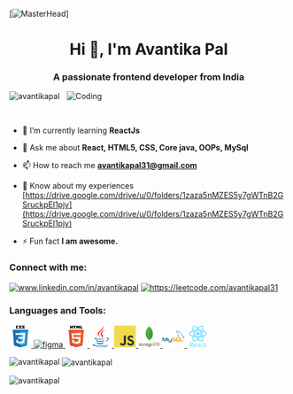 [![MasterHead](https://camo.githubusercontent.com/1cc4a09c2e1425ea8299bad1e673df6139b484072801bede9a1d098a24981328/68747470733a2f2f692e6962622e636f2f6b3234343135622f4769746875622d42616e6e65722e676966)]


<h1 align="center">Hi 👋, I'm Avantika Pal</h1>
<h3 align="center">A passionate frontend developer from India</h3>

<img align= "right" alt= "Coding" width= "400" src= "https://media.istockphoto.com/id/1305858007/vector/programming-concept-woman-programmer-make-site-or-web-interface-project-female-character.jpg?s=612x612&w=0&k=20&c=6PUktIRwgZrTufbvht5_VI0iVFFBFTCd7Wu1Kb6qRY8="/>

<p align="left"> <img src="https://komarev.com/ghpvc/?username=avantikapal&label=Profile%20views&color=0e75b6&style=flat" alt="avantikapal" /> </p>

<p align="left"> <a href="https://twitter.com/" target="blank"><img src="https://img.shields.io/twitter/follow/?logo=twitter&style=for-the-badge" alt="" /></a> </p>

- 🌱 I’m currently learning **ReactJs**

- 💬 Ask me about **React, HTML5, CSS, Core java, OOPs, MySql**

- 📫 How to reach me **avantikapal31@gmail.com**

- 📄 Know about my experiences [https://drive.google.com/drive/u/0/folders/1zaza5nMZES5y7gWTnB2GSruckpEl1pjy](https://drive.google.com/drive/u/0/folders/1zaza5nMZES5y7gWTnB2GSruckpEl1pjy)

- ⚡ Fun fact **I am awesome.**

<h3 align="left">Connect with me:</h3>
<p align="left">
<a href="https://linkedin.com/in/www.linkedin.com/in/avantikapal" target="blank"><img align="center" src="https://raw.githubusercontent.com/rahuldkjain/github-profile-readme-generator/master/src/images/icons/Social/linked-in-alt.svg" alt="www.linkedin.com/in/avantikapal" height="30" width="40" /></a>
<a href="https://www.leetcode.com/https://leetcode.com/avantikapal31" target="blank"><img align="center" src="https://raw.githubusercontent.com/rahuldkjain/github-profile-readme-generator/master/src/images/icons/Social/leet-code.svg" alt="https://leetcode.com/avantikapal31" height="30" width="40" /></a>
</p>

<h3 align="left">Languages and Tools:</h3>
<p align="left"> <a href="https://www.w3schools.com/css/" target="_blank" rel="noreferrer"> <img src="https://raw.githubusercontent.com/devicons/devicon/master/icons/css3/css3-original-wordmark.svg" alt="css3" width="40" height="40"/> </a> <a href="https://www.figma.com/" target="_blank" rel="noreferrer"> <img src="https://www.vectorlogo.zone/logos/figma/figma-icon.svg" alt="figma" width="40" height="40"/> </a> <a href="https://www.w3.org/html/" target="_blank" rel="noreferrer"> <img src="https://raw.githubusercontent.com/devicons/devicon/master/icons/html5/html5-original-wordmark.svg" alt="html5" width="40" height="40"/> </a> <a href="https://www.java.com" target="_blank" rel="noreferrer"> <img src="https://raw.githubusercontent.com/devicons/devicon/master/icons/java/java-original.svg" alt="java" width="40" height="40"/> </a> <a href="https://developer.mozilla.org/en-US/docs/Web/JavaScript" target="_blank" rel="noreferrer"> <img src="https://raw.githubusercontent.com/devicons/devicon/master/icons/javascript/javascript-original.svg" alt="javascript" width="40" height="40"/> </a> <a href="https://www.mongodb.com/" target="_blank" rel="noreferrer"> <img src="https://raw.githubusercontent.com/devicons/devicon/master/icons/mongodb/mongodb-original-wordmark.svg" alt="mongodb" width="40" height="40"/> </a> <a href="https://www.mysql.com/" target="_blank" rel="noreferrer"> <img src="https://raw.githubusercontent.com/devicons/devicon/master/icons/mysql/mysql-original-wordmark.svg" alt="mysql" width="40" height="40"/> </a> <a href="https://reactjs.org/" target="_blank" rel="noreferrer"> <img src="https://raw.githubusercontent.com/devicons/devicon/master/icons/react/react-original-wordmark.svg" alt="react" width="40" height="40"/> </a> </p>

<p><img align="left" src="https://github-readme-stats.vercel.app/api/top-langs?username=avantikapal&show_icons=true&locale=en&layout=compact" alt="avantikapal" /></p>

<p>&nbsp;<img align="center" src="https://github-readme-stats.vercel.app/api?username=avantikapal&show_icons=true&locale=en" alt="avantikapal" /></p>

<p><img align="center" src="https://github-readme-streak-stats.herokuapp.com/?user=avantikapal&" alt="avantikapal" /></p>
